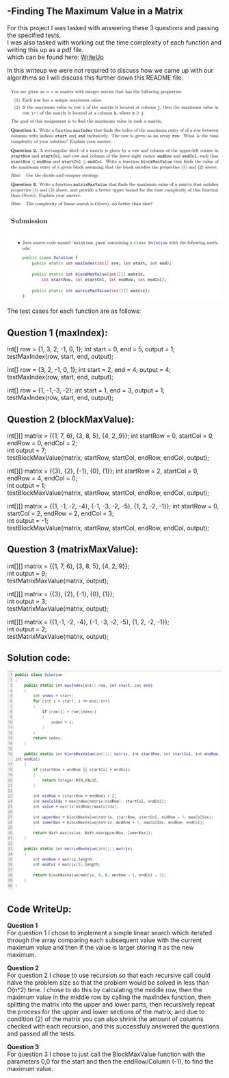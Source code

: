 **-Finding The Maximum Value in a Matrix**  
-

For this project I was tasked with answering these 3 questions and passing the specified tests,  
I was also tasked with working out the time complexity of each function and writing this up as a pdf file.   
which can be found here:
[WriteUp](./AssignmentWriteUp.pdf)  
  
In this writeup we were not required to discuss how we came up with our algorithms so I will discuss this further down this README file:
  
![Requirements](Images/Requirements.jpg)  
  
The test cases for each function are as follows:

Question 1 (maxIndex):
-
int[] row = {1, 3, 2, -1, 0, 1}; int start = 0, end = 5, output = 1;     
testMaxIndex(row, start, end, output);  

int[] row = {3, 2, -1, 0, 1}; int start = 2, end = 4, output = 4;     
testMaxIndex(row, start, end, output);  

int[] row = {1, -1,-3, -2}; int start = 1, end = 3, output = 1;    
testMaxIndex(row, start, end, output);   

Question 2 (blockMaxValue):
-
int[][] matrix = {{1, 7, 6}, {3, 8, 5}, {4, 2, 9}}; int startRow = 0, startCol = 0, endRow = 0, endCol = 2;   
int output = 7;   
testBlockMaxValue(matrix, startRow, startCol, endRow, endCol, output);   

int[][] matrix = {{3}, {2}, {-1}, {0}, {1}}; int startRow = 2, startCol = 0, endRow = 4, endCol = 0;   
int output = 1;   
testBlockMaxValue(matrix, startRow, startCol, endRow, endCol, output);   

int[][] matrix = {{1, -1, -2, -4}, {-1, -3, -2, -5}, {1, 2, -2, -1}}; int startRow = 0, startCol = 2, endRow = 2, endCol = 3;   
int output = -1;  
testBlockMaxValue(matrix, startRow, startCol, endRow, endCol, output);   

Question 3 (matrixMaxValue):
-
int[][] matrix = {{1, 7, 6}, {3, 8, 5}, {4, 2, 9}};   
int output = 9;   
testMatrixMaxValue(matrix, output);   

int[][] matrix = {{3}, {2}, {-1}, {0}, {1}};   
int output = 3;   
testMatrixMaxValue(matrix, output);  

int[][] matrix = {{1,-1, -2, -4}, {-1, -3, -2, -5}, {1, 2, -2, -1}};   
int output = 2;   
testMatrixMaxValue(matrix, output);  

Solution code:
-
![Solution](Images/Solution_code.jpg)

Code WriteUp:
-
**Question 1**  
For question 1 I chose to implement a simple linear search which iterated through the array comparing each subsequent value with the current maximum value and then if the value is larger storing it as the new maximum.

**Question 2**  
For question 2 I chose to use recursion so that each recursive call could halve the problem size so that the problem would be solved in less than O(n^2) time. I chose to do this by calculating the middle row, then the maximum value in the middle row by calling the maxIndex function, then splitting the matrix into the upper and lower parts, then recursively repeat the process for the upper and lower sections of the matrix, and due to condition (2) of the matrix you can also shrink the amount of columns checked with each recursion, and this successfuly answered the questions and passed all the tests.

**Question 3**  
For question 3 I chose to just call the BlockMaxValue function with the parameters 0,0 for the start and then the endRow/Column (-1), to find the maximum value.
